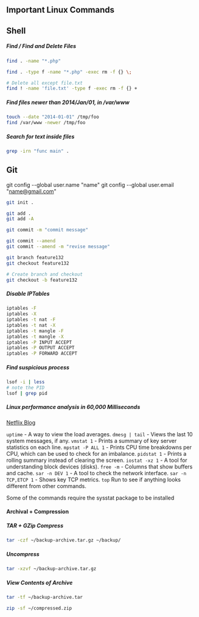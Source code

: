 Important Linux Commands
------------------------

## Shell

##### Find / Find and Delete Files

```sh
find . -name "*.php"

find . -type f -name "*.php" -exec rm -f {} \;

# Delete all except file.txt
find ! -name 'file.txt' -type f -exec rm -f {} +
```

##### Find files newer than 2014/Jan/01, in /var/www

```sh
touch --date "2014-01-01" /tmp/foo
find /var/www -newer /tmp/foo
```
 
##### Search for text inside files

```sh
grep -irn "func main" .
```

## Git

git config --global user.name "name"
git config --global user.email "name@gmail.com"

```sh
git init .

git add .
git add -A

git commit -m "commit message"

git commit --amend
git commit --amend -m "revise message"

git branch feature132
git checkout feature132

# Create branch and checkout
git checkout -b feature132
```

##### Disable IPTables

```sh
iptables -F
iptables -X
iptables -t nat -F
iptables -t nat -X
iptables -t mangle -F
iptables -t mangle -X
iptables -P INPUT ACCEPT
iptables -P OUTPUT ACCEPT
iptables -P FORWARD ACCEPT
```

##### Find suspicious process

```sh
lsof -i | less
# note the PID
lsof | grep pid
```


##### Linux performance analysis in 60,000 Milliseconds

[Netflix Blog](https://media.netflix.com/en/tech-blog/linux-performance-analysis-in-60-000-milliseconds)

`uptime` - A way to view the load averages.
`dmesg | tail` - Views the last 10 system messages, if any.
`vmstat 1` - Prints a summary of key server statistics on each line.
`mpstat -P ALL 1` - Prints CPU time breakdowns per CPU, which can be used to check for an imbalance.
`pidstat 1` - Prints a rolling summary instead of clearing the screen.
`iostat -xz 1` - A tool for understanding block devices (disks).
`free -m` - Columns that show buffers and cache.
`sar -n DEV 1` - A tool to check the network interface.
`sar -n TCP,ETCP 1` - Shows key TCP metrics.
`top` Run to see if anything looks different from other commands.

Some of the commands require the sysstat package to be installed


#### Archival + Compression

##### TAR + GZip Compress
```sh
tar -czf ~/backup-archive.tar.gz ~/backup/
```

##### Uncompress
```sh
tar -xzvf ~/backup-archive.tar.gz
```

##### View Contents of Archive
```sh
tar -tf ~/backup-archive.tar
```
```sh
zip -sf ~/compressed.zip
```